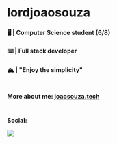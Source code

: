 <h1><b>lordjoaosouza</b></h1>

<div align="left">
    <div>
        <h4>
            <p>🖥️ | Computer Science student (6/8)</p>
        </h4>
        <h4>
            <p>⌨️ | Full stack developer</p>
        </h4>
        <h4>
            <p>🏔️ | "Enjoy the simplicity"</p>
        </h4>
    </div>
    <h1></h1>
    <div>
        <p><b>More about me: <a href='https://joaosouza.tech'>joaosouza.tech</a></b></p>
    </div>
    <h1></h1>
    <div>
        <p><b>Social:</b></p>
        <a href="https://www.linkedin.com/in/lordjoaosouza">
            <img src="https://img.shields.io/badge/LinkedIn-0077B5?style=for-the-badge&logo=linkedin&logoColor=white"/>
        </a>
    </div>
</div>
